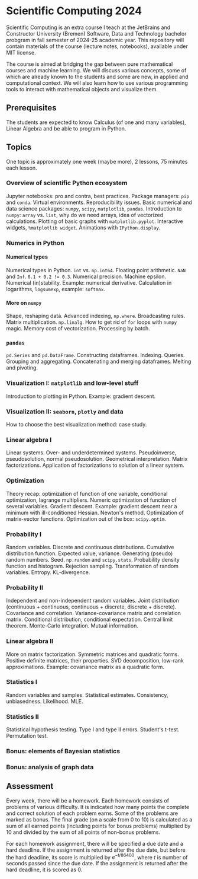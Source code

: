 # Scientific Computing 2024
Scientific Computing is an extra course I teach at the JetBrains and Constructor
University (Bremen) Software, Data and Technology bachelor probgram in fall
semester of 2024-25 academic year. This repository will contain materials of the
course (lecture notes, notebooks), available under MIT license.

The course is aimed at bridging the gap between pure mathematical
courses and machine learning. We will discuss various concepts, some of
which are already known to the students and some are new, in applied and
computational context. We will also learn how to use various programming
tools to interact with mathematical objects and visualize them.

## Prerequisites

The students are expected to know Calculus (of one and many variables),
Linear Algebra and be able to program in Python.

## Topics

One topic is approximately one week (maybe more), 2 lessons, 75 minutes
each lesson.

### Overview of scientific Python ecosystem

Jupyter notebooks: pro and contra, best practices. Package managers:
`pip` and `conda`. Virtual environments. Reproducibility issues. Basic
numerical and data science packages: `numpy`, `scipy`, `matplotlib`,
`pandas`. Introduction to `numpy`: `array` vs. `list`, why do we need
arrays, idea of vectorized calculations. Plotting of basic graphs with
`matplotlib.pyplot`. Interactive widgets, `%matplotlib widget`.
Animations with `IPython.display`.

### Numerics in Python

#### Numerical types

Numerical types in Python. `int` vs. `np.int64`. Floating point
arithmetic. `NaN` and `Inf`. `0.1 + 0.2 != 0.3`. Numerical precision.
Machine epsilon. Numerical (in)stability. Example: numerical derivative.
Calculation in logarithms, `logsumexp`, example: `softmax`.

#### More on `numpy`

Shape, reshaping data. Advanced indexing, `np.where`. Broadcasting
rules. Matrix multiplication. `np.linalg`. How to get rid of `for` loops
with `numpy` magic. Memory cost of vectorization. Processing by batch.

### `pandas`

`pd.Series` and `pd.DataFrame`. Constructing dataframes. Indexing.
Queries. Grouping and aggregating. Concatenating and merging dataframes.
Melting and pivoting.

### Visualization I: `matplotlib` and low-level stuff

Introduction to plotting in Python. Example: gradient descent.

### Visualization II: `seaborn`, `plotly` and data

How to choose the best visualization method: case study.

### Linear algebra I

Linear systems. Over- and underdetermined systems. Pseudoinverse,
pseudosolution, normal pseudosolution. Geometrical interpretation.
Matrix factorizations. Application of factorizations to solution of a
linear system.

### Optimization

Theory recap: optimization of function of one variable, conditional
optimization, lagrange multipliers. Numeric optimization of function of
several variables. Gradient descent. Example: gradient descent near a
minimum with ill-conditioned Hessian. Newton's method. Optimization of
matrix-vector functions. Optimization out of the box: `scipy.optim`.

### Probability I

Random variables. Discrete and continuous distributions. Cumulative
distribution function. Expected value, variance. Generating (pseudo)
random numbers. Seed. `np.random` and `scipy.stats`. Probability density
function and histogram. Rejection sampling. Transformation of random
variables. Entropy. KL-divergence.

### Probability II

Independent and non-independent random variables. Joint distribution
(continuous + continuous, continuous + discrete, discrete + discrete).
Covariance and correlation. Variance-covariance matrix and correlation
matrix. Conditional distribution, conditional expectation. Central limit
theorem. Monte-Carlo integration. Mutual information.

### Linear algebra II

More on matrix factorization. Symmetric matrices and quadratic forms.
Positive definite matrices, their properties. SVD decomposition,
low-rank approximations. Example: covariance matrix as a quadratic form.

### Statistics I

Random variables and samples. Statistical estimates. Consistency,
unbiasedness. Likelihood. MLE.

### Statistics II

Statistical hypothesis testing. Type I and type II errors. Student's
t-test. Permutation test.

### Bonus: elements of Bayesian statistics

### Bonus: analysis of graph data

## Assessment

Every week, there will be a homework. Each homework consists of problems
of various difficulty. It is indicated how many points the complete and
correct solution of each problem earns. Some of the problems are marked
as bonus. The final grade (on a scale from 0 to 10) is calculated as a
sum of all earned points (including points for bonus problems)
multiplied by 10 and divided by the sum of all points of non-bonus
problems.

For each homework assignment, there will be specified a due date and a
hard deadline. If the assignment is returned after the due date, but
before the hard deadline, its score is multiplied by $e^{-t/86400}$,
where $t$ is number of seconds passed since the due date. If the
assignment is returned after the hard deadline, it is scored as 0.

